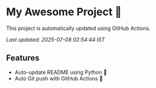 # My Awesome Project 🚀

This project is automatically updated using GitHub Actions.

_Last updated: 2025-07-08 02:54:44 IST_

## Features
- Auto-update README using Python 🐍
- Auto Git push with GitHub Actions 🤖
